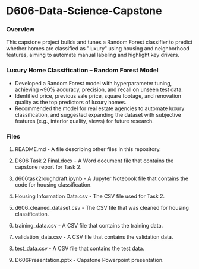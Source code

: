 # D606-Data-Science-Capstone
### Overview
This capstone project builds and tunes a Random Forest classifier to predict whether homes are classified as "luxury" using housing and neighborhood features, aiming to automate manual labeling and highlight key drivers.

### Luxury Home Classification – Random Forest Model
- Developed a Random Forest model with hyperparameter tuning, achieving ~90% accuracy, precision, and recall on unseen test data.
- Identified price, previous sale price, square footage, and renovation quality as the top predictors of luxury homes.
- Recommended the model for real estate agencies to automate luxury classification, and suggested expanding the dataset with subjective features (e.g., interior quality, views) for future research.

### Files
1. README.md - A file describing other files in this repository.

2. D606 Task 2 Final.docx - A Word document file that contains the capstone report for Task 2.

3. d606task2roughdraft.ipynb - A Jupyter Notebook file that contains the code for housing classification.

4. Housing Information Data.csv - The CSV file used for Task 2.

5. d606_cleaned_dataset.csv - The CSV file that was cleaned for housing classification.

6. training_data.csv - A CSV file that contains the training data.

7. validation_data.csv - A CSV file that contains the validation data.

8. test_data.csv - A CSV file that contains the test data.

9. D606Presentation.pptx - Capstone Powerpoint presentation.
